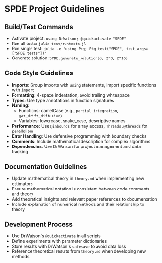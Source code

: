 # SPDE Project Guidelines

## Build/Test Commands
- Activate project: `using DrWatson; @quickactivate "SPDE"`
- Run all tests: `julia test/runtests.jl`
- Run single test: `julia -e 'using Pkg; Pkg.test("SPDE", test_args=["SPDE tests"])'`
- Generate solution: `SPDE.generate_solution(σ, 2^8, 2^16)`

## Code Style Guidelines
- **Imports**: Group imports with `using` statements, import specific functions with `import`
- **Formatting**: 4-space indentation, avoid trailing whitespace
- **Types**: Use type annotations in function signatures
- **Naming**: 
  - Functions: camelCase (e.g., `partial_integration`, `get_drift_diffusion`)
  - Variables: lowercase, snake_case, descriptive names
- **Performance**: Use `@inbounds` for array access, `Threads.@threads` for parallelism
- **Error Handling**: Use defensive programming with boundary checks
- **Comments**: Include mathematical description for complex algorithms
- **Dependencies**: Use DrWatson for project management and data tracking

## Documentation Guidelines
- Update mathematical theory in `theory.md` when implementing new estimators
- Ensure mathematical notation is consistent between code comments and theory
- Add theoretical insights and relevant paper references to documentation
- Include explanation of numerical methods and their relationship to theory

## Development Process
- Use DrWatson's `@quickactivate` in all scripts
- Define experiments with parameter dictionaries
- Store results with DrWatson's `safesave` to avoid data loss
- Reference theoretical results from `theory.md` when developing new methods